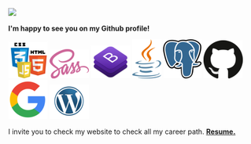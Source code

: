<!--
**victoriapenasmiro/victoriapenasmiro** is a ✨ _special_ ✨ repository because its `README.md` (this file) appears on your GitHub profile.

Here are some ideas to get you started:

- 🔭 I’m currently working on ...
- 🌱 I’m currently learning ...
- 👯 I’m looking to collaborate on ...
- 🤔 I’m looking for help with ...
- 💬 Ask me about ...
- 📫 How to reach me: ...
- 😄 Pronouns: ...
- ⚡ Fun fact: ...
-->

<img src="https://media.giphy.com/media/iDbDicWr95THaVsuIF/giphy.gif" width="120px">

**I'm happy to see you on my Github profile!**

![html5-css3-js](https://github.com/victoriapenasmiro/victoriapenasmiro/blob/main/images/html-js-css.png)
![sass](https://github.com/victoriapenasmiro/victoriapenasmiro/blob/main/images/sass.png)
![bootstrap](https://github.com/victoriapenasmiro/victoriapenasmiro/blob/main/images/bootstrap.png)
![java](https://github.com/victoriapenasmiro/victoriapenasmiro/blob/main/images/java.png)
![psql](https://github.com/victoriapenasmiro/victoriapenasmiro/blob/main/images/psql.png)
![github](https://github.com/victoriapenasmiro/victoriapenasmiro/blob/main/images/github.png)
![google-webmaster-tools](https://github.com/victoriapenasmiro/victoriapenasmiro/blob/main/images/google.png)
![wordpress](https://github.com/victoriapenasmiro/victoriapenasmiro/blob/main/images/wordpress.png)

I invite you to check my website to check all my career path. <a href="https://victoriapenasmiro.github.io/resume/" target="_blank"><strong> Resume.</strong></a>

